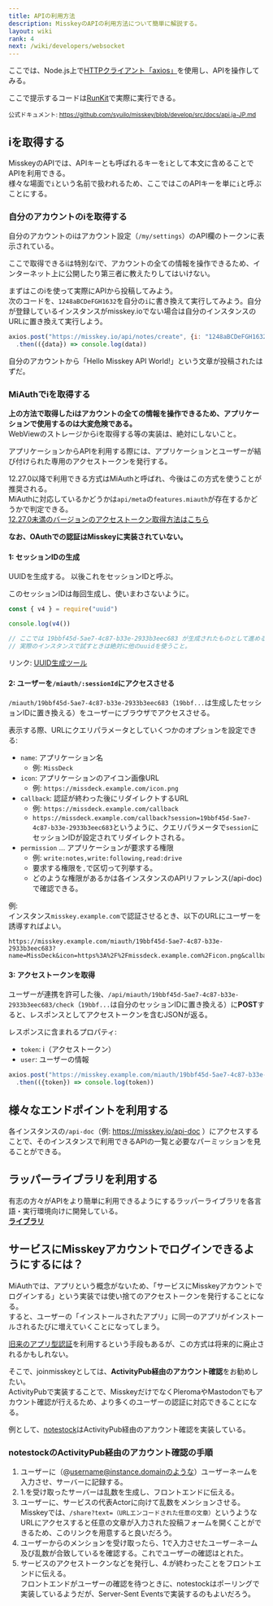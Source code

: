 ```yaml
---
title: APIの利用方法
description: MisskeyのAPIの利用方法について簡単に解説する。
layout: wiki
rank: 4
next: /wiki/developers/websocket
---
```

ここでは、Node.js上で[HTTPクライアント「axios」](https://github.com/axios/axios)を使用し、APIを操作してみる。

ここで提示するコードは[RunKit](https://npm.runkit.com/axios)で実際に実行できる。

<small>公式ドキュメント: https://github.com/syuilo/misskey/blob/develop/src/docs/api.ja-JP.md</small>

## iを取得する
MisskeyのAPIでは、APIキーとも呼ばれるキーを`i`として本文に含めることでAPIを利用できる。  
様々な場面で`i`という名前で扱われるため、ここではこのAPIキーを単に`i`と呼ぶことにする。

### 自分のアカウントのiを取得する
自分のアカウントのiはアカウント設定（`/my/settings`）のAPI欄のトークンに表示されている。

ここで取得できるiは特別なiで、アカウントの全ての情報を操作できるため、インターネット上に公開したり第三者に教えたりしてはいけない。

まずはこのiを使って実際にAPIから投稿してみよう。  
次のコードを、`1248aBCDeFGH1632`を自分の`i`に書き換えて実行してみよう。自分が登録しているインスタンスがmisskey.ioでない場合は自分のインスタンスのURLに置き換えて実行しよう。

```javascript
axios.post("https://misskey.io/api/notes/create", {i: "1248aBCDeFGH1632", text: "Hello Misskey API World!"})
  .then(({data}) => console.log(data))
```

自分のアカウントから「Hello Misskey API World!」という文章が投稿されたはずだ。

### MiAuthでiを取得する
**上の方法で取得したiはアカウントの全ての情報を操作できるため、アプリケーションで使用するのは大変危険である。**  
WebViewのストレージからiを取得する等の実装は、絶対にしないこと。

アプリケーションからAPIを利用する際には、アプリケーションとユーザーが結び付けられた専用のアクセストークンを発行する。

12.27.0以降で利用できる方式はMiAuthと呼ばれ、今後はこの方式を使うことが推奨される。  
MiAuthに対応しているかどうかは`api/meta`の`features.miauth`が存在するかどうかで判定できる。  
[12.27.0未満のバージョンのアクセストークン取得方法はこちら](old-api)

**なお、OAuthでの認証はMisskeyに実装されていない。**

#### 1: セッションIDの生成
UUIDを生成する。
以後これをセッションIDと呼ぶ。

このセッションIDは毎回生成し、使いまわさないように。

```javascript
const { v4 } = require("uuid")

console.log(v4())

// ここでは 19bbf45d-5ae7-4c87-b33e-2933b3eec683 が生成されたものとして進める。
// 実際のインスタンスで試すときは絶対に他のuuidを使うこと。  
```
リンク: [UUID生成ツール](https://www.wellhat.co.jp/tools/uuid.html)

#### 2: ユーザーを`/miauth/:sessionId`にアクセスさせる

`/miauth/19bbf45d-5ae7-4c87-b33e-2933b3eec683`（`19bbf...`は生成したセッションIDに置き換える）をユーザーにブラウザでアクセスさせる。

表示する際、URLにクエリパラメータとしていくつかのオプションを設定できる:

- `name`: アプリケーション名
	* 例: `MissDeck`
- `icon`: アプリケーションのアイコン画像URL
	* 例: `https://missdeck.example.com/icon.png`
- `callback`: 認証が終わった後にリダイレクトするURL
	* 例: `https://missdeck.example.com/callback`
	* `https://missdeck.example.com/callback?session=19bbf45d-5ae7-4c87-b33e-2933b3eec683`というように、クエリパラメータで`session`にセッションIDが設定されてリダイレクトされる。
- `permission` ... アプリケーションが要求する権限
	* 例: `write:notes,write:following,read:drive`
	* 要求する権限を`,`で区切って列挙する。
	* どのような権限があるかは各インスタンスのAPIリファレンス(/api-doc)で確認できる。

例:  
インスタンス`misskey.example.com`で認証させるとき、以下のURLにユーザーを誘導すればよい。

```
https://misskey.example.com/miauth/19bbf45d-5ae7-4c87-b33e-2933b3eec683?name=MissDeck&icon=https%3A%2F%2Fmissdeck.example.com%2Ficon.png&callback=https%3A%2F%2Fmissdeck.example.com%2Fcallback&permission=write%3Anotes,write%3Afollowing,read%3Adrive
```

#### 3: アクセストークンを取得
ユーザーが連携を許可した後、`/api/miauth/19bbf45d-5ae7-4c87-b33e-2933b3eec683/check`（`19bbf...`は自分のセッションIDに置き換える）に**POST**すると、レスポンスとしてアクセストークンを含むJSONが返る。

レスポンスに含まれるプロパティ:
- `token`: i（アクセストークン）
- `user`: ユーザーの情報

```javascript
axios.post("https://misskey.example.com/miauth/19bbf45d-5ae7-4c87-b33e-2933b3eec683/check")
  .then(({token}) => console.log(token))
```

## 様々なエンドポイントを利用する
各インスタンスの`/api-doc`（例: https://misskey.io/api-doc ）にアクセスすることで、そのインスタンスで利用できるAPIの一覧と必要なパーミッションを見ることができる。

## ラッパーライブラリを利用する
有志の方々がAPIをより簡単に利用できるようにするラッパーライブラリを各言語・実行環境向けに開発している。  
**[ライブラリ](../apps/libraries)**

## サービスにMisskeyアカウントでログインできるようにするには？
MiAuthでは、アプリという概念がないため、「サービスにMisskeyアカウントでログインする」という実装では使い捨てのアクセストークンを発行することになる。  
すると、ユーザーの「インストールされたアプリ」に同一のアプリがインストールされるたびに増えていくことになってしまう。

[旧来のアプリ型認証](old-api)を利用するという手段もあるが、この方式は将来的に廃止されるかもしれない。

そこで、joinmisskeyとしては、**ActivityPub経由のアカウント確認**をお勧めしたい。  
ActivityPubで実装することで、MisskeyだけでなくPleromaやMastodonでもアカウント確認が行えるため、より多くのユーザーの認証に対応できることになる。

例として、[notestock](https://notestock.osa-p.net/)はActivityPub経由のアカウント確認を実装している。

### notestockのActivityPub経由のアカウント確認の手順
1. ユーザーに（@username@instance.domainのような）ユーザーネームを入力させ、サーバーに記録する。
2. 1.を受け取ったサーバーは乱数を生成し、フロントエンドに伝える。
3. ユーザーに、サービスの代表Actorに向けて乱数をメンションさせる。  
  Misskeyでは、`/share?text=（URLエンコードされた任意の文章）`というようなURLにアクセスすると任意の文章が入力された投稿フォームを開くことができるため、このリンクを用意すると良いだろう。
4. ユーザーからのメンションを受け取ったら、1で入力させたユーザーネーム及び乱数が合致しているを確認する。これでユーザーの確認はとれた。
5. サービスのアクセストークンなどを発行し、4.が終わったことをフロントエンドに伝える。  
  フロントエンドがユーザーの確認を待つときに、notestockはポーリングで実装しているようだが、Server-Sent Eventsで実装するのもよいだろう。
